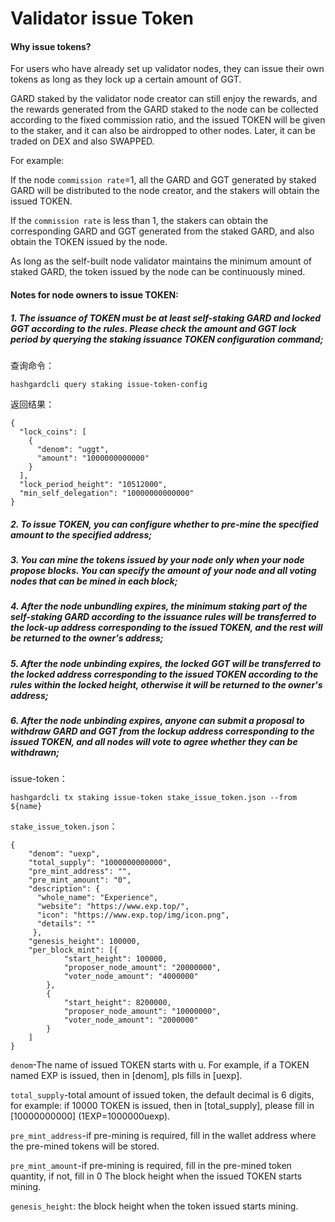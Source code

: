 # Validator issue Token

#### Why issue tokens?

For users who have already set up validator nodes, they can issue their own tokens as long as they lock up a certain amount of GGT.

GARD staked by the validator node creator can still enjoy the rewards, and the rewards generated from the GARD staked to the node can be collected according to the fixed commission ratio, and the issued TOKEN will be given to the staker, and it can also be airdropped to other nodes. Later, it can be traded on DEX and also SWAPPED.

For example:

If the node `commission rate`=1, all the GARD and GGT generated by staked GARD will be distributed to the node creator, and the stakers will obtain the issued TOKEN.

If the `commission rate` is less than 1, the stakers can obtain the corresponding GARD and GGT generated from the staked GARD, and also obtain the TOKEN issued by the node.

As long as the self-built node validator maintains the minimum amount of staked GARD, the token issued by the node can be continuously mined.


#### Notes for node owners to issue TOKEN:

##### 1. The issuance of TOKEN must be at least self-staking GARD and locked GGT according to the rules. Please check the amount and GGT lock period by querying the staking issuance TOKEN configuration command;

查询命令：

```
hashgardcli query staking issue-token-config
```

返回结果：

```
{
  "lock_coins": [
    {
      "denom": "uggt",
      "amount": "1000000000000"
    }
  ],
  "lock_period_height": "10512000",
  "min_self_delegation": "10000000000000"
}
```

##### 2. To issue TOKEN, you can configure whether to pre-mine the specified amount to the specified address;

##### 3. You can mine the tokens issued by your node only when your node propose blocks. You can specify the amount of your node and all voting nodes that can be mined in each block;

##### 4. After the node unbundling expires, the minimum staking part of the self-staking GARD according to the issuance rules will be transferred to the lock-up address corresponding to the issued TOKEN, and the rest will be returned to the owner's address;

##### 5. After the node unbinding expires, the locked GGT will be transferred to the locked address corresponding to the issued TOKEN according to the rules within the locked height, otherwise it will be returned to the owner's address;

##### 6. After the node unbinding expires, anyone can submit a proposal to withdraw GARD and GGT from the lockup address corresponding to the issued TOKEN, and all nodes will vote to agree whether they can be withdrawn;

issue-token：

```
hashgardcli tx staking issue-token stake_issue_token.json --from ${name}
```

`stake_issue_token.json`：

```
{
	"denom": "uexp",
	"total_supply": "1000000000000",
	"pre_mint_address": "",
	"pre_mint_amount": "0",
	"description": {
	  "whole_name": "Experience",
	  "website": "https://www.exp.top/",
	  "icon": "https://www.exp.top/img/icon.png",
	  "details": ""
	 },
	"genesis_height": 100000,
	"per_block_mint": [{
			"start_height": 100000,
			"proposer_node_amount": "20000000",
			"voter_node_amount": "4000000"
		},
		{
			"start_height": 8200000,
			"proposer_node_amount": "10000000",
			"voter_node_amount": "2000000"
		}
	]
}
```

`denom`-The name of issued TOKEN starts with u. For example, if a TOKEN named EXP is issued, then in [denom], pls fills in [uexp].

`total_supply`-total amount of issued token, the default decimal is 6 digits, for example: if 10000 TOKEN is issued, then in [total_supply], please fill in [10000000000] (1EXP=1000000uexp).

`pre_mint_address`-if pre-mining is required, fill in the wallet address where the pre-mined tokens will be stored.

`pre_mint_amount`-if pre-mining is required, fill in the pre-mined token quantity, if not, fill in 0
The block height when the issued TOKEN starts mining.

`genesis_height`: the block height when the token issued starts mining.
